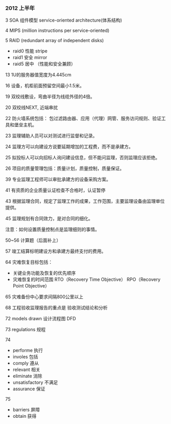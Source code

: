### 2012 上半年

3 SOA 组件模型 service-oriented architecture(体系结构)

4 MIPS (million instructions per service-oriented)

5 RAID (redundant array of independent disks)
  * raid0 性能 stripe
  * raid1 安全 mirror
  * raid5 居中 （性能和安全兼顾）

13 1U的服务器值宽度为4.445cm

16 设备，机柜前面预留空间最小1.5米。

19 双绞线敷设，弯曲半径为线缆外径的4倍。

20 双绞线NEXT, 近端串扰

22 防火墙系统包括： 包过滤路由器、应用（代理）网管、服务访问规则、验证工具和堡垒主机。

23 监理辅助人员可以对测试进行监督和记录。

24 监理方可以向建设方说要延期增加的工程费，而不是承建方。

25 拟投标人可以向招标人询问建设信息，但不能问监理，否则监理应该拒绝。

26 项目的质量管理包括：质量计划，质量控制，质量保证。

39 专业监理工程师可以审批承建方的设备采购方案。

41 有资质的企业质量认证检查不合格时，认证暂停

43 根据监理合同，规定了监理工作的成果，工作范围，主要监理设备由监理单位提供。

45 监理规划有合同效力，是对合同的细化。

  注意：如何设置质量控制点是监理细则的事情。

50~56 计算题（后面补上）

57 竣工结算标明建设方和承建方最终支付的费用。

64 灾难恢复目标包括：
* 关键业务功能及恢复的优先顺序
* 灾难恢复的时间范围 RTO（Recovery Time Objective） RPO（Recovery Point Objective）

65 灾难备份中心要求间隔800公里以上

68 工程验收监理报告的重点是 验收测试结论和分析

72 models drawn 设计流程图 DFD

73 regulations  规程

74
* performe 执行
* involes  包括
* comply   遵从
* relevant 相关
* eliminate 消除
* unsatisfactory 不满足
* assurance 保证

75
* barriers 屏障
* obtain   获得
